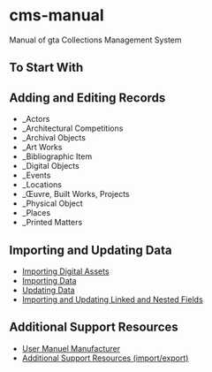 # cms-manual
 Manual of gta Collections Management System

## To Start With

## Adding and Editing Records
* _Actors
* _Architectural Competitions
* _Archival Objects
* _Art Works
* _Bibliographic Item
* _Digital Objects
* _Events
* _Locations
* _Œuvre, Built Works, Projects
* _Physical Object
* _Places
* _Printed Matters


## Importing and Updating Data
* [Importing Digital Assets](importing-and-updating-data/import-digital-assets.md)
* [Importing Data](importing-and-updating-data/import-data.md)
* [Updating Data](importing-and-updating-data/update-flat-data.md)
* [Importing and Updating Linked and Nested Fields](importing-and-updating-data/update-linked-data.md)

## Additional Support Resources
* [User Manuel Manufacturer](https://docs.easydb.de/en/webfrontend/)
* [Additional Support Resources (import/export)](importing-and-updating-data/additional-resources.md)
